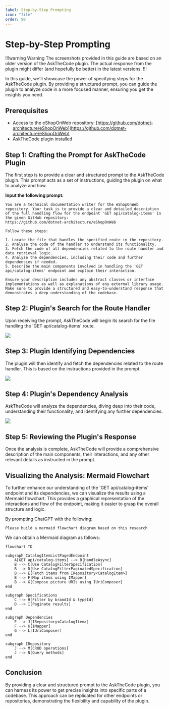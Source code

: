 ```yaml
---
label: Step-by-Step Prompting
icon: "file"
order: 90
---
```


# Step-by-Step Prompting

!!!warning Warning
The screenshots provided in this guide are based on an older version of the AskTheCode plugin. The actual response from the plugin might differ (and hopefully be better) in the latest versions.
!!!

In this guide, we'll showcase the power of specifying steps for the AskTheCode plugin. By providing a structured prompt, you can guide the plugin to analyze code in a more focused manner, ensuring you get the insights you need.

## Prerequisites

- Access to the eShopOnWeb repository: [https://github.com/dotnet-architecture/eShopOnWeb](https://github.com/dotnet-architecture/eShopOnWeb)
- AskTheCode plugin installed

## Step 1: Crafting the Prompt for AskTheCode Plugin

The first step is to provide a clear and structured prompt to the AskTheCode plugin. This prompt acts as a set of instructions, guiding the plugin on what to analyze and how.

**Input the following prompt:**  

```plaintext
You are a technical documentation writer for the eShopOnWeb repository. Your task is to provide a clear and detailed description of the full handling flow for the endpoint 'GET api/catalog-items' in the given GitHub repository: 
https://github.com/dotnet-architecture/eShopOnWeb

Follow these steps:

1. Locate the file that handles the specified route in the repository.
2. Analyze the code of the handler to understand its functionality.
3. Fetch the code of all dependencies related to the route handler and data retrieval logic.
4. Analyze the dependencies, including their code and further dependencies if needed.
5. Describe the main components involved in handling the 'GET api/catalog-items' endpoint and explain their interaction.

Ensure your description includes any abstract classes or interface implementations as well as explanations of any external library usage. 
Make sure to provide a structured and easy-to-understand response that demonstrates a deep understanding of the codebase.
```

## Step 2: Plugin's Search for the Route Handler

Upon receiving the prompt, AskTheCode will begin its search for the file handling the 'GET api/catalog-items' route.

![](/resources/usage/step-by-step/step2.png)

## Step 3: Plugin Identifying Dependencies

The plugin will then identify and fetch the dependencies related to the route handler. This is based on the instructions provided in the prompt.

![](/resources/usage/step-by-step/step3.png)

## Step 4: Plugin's Dependency Analysis

AskTheCode will analyze the dependencies, diving deep into their code, understanding their functionality, and identifying any further dependencies.

![](/resources/usage/step-by-step/step4.png)

## Step 5: Reviewing the Plugin's Response

Once the analysis is complete, AskTheCode will provide a comprehensive description of the main components, their interactions, and any other relevant details as instructed in the prompt.

## Visualizing the Analysis: Mermaid Flowchart

To further enhance our understanding of the 'GET api/catalog-items' endpoint and its dependencies, we can visualize the results using a Mermaid flowchart. This provides a graphical representation of the interactions and flow of the endpoint, making it easier to grasp the overall structure and logic.

By prompting ChatGPT with the following:

```
Please build a mermaid flowchart diagram based on this research
```

We can obtain a Mermaid diagram as follows:

```mermaid
flowchart TD

subgraph CatalogItemListPagedEndpoint
    A[GET api/catalog-items] --> B[HandleAsync]
    B --> C[Use CatalogFilterSpecification]
    B --> D[Use CatalogFilterPaginatedSpecification]
    B --> E[Fetch items from IRepository<CatalogItem>]
    B --> F[Map items using IMapper]
    B --> G[Compose picture URIs using IUriComposer]
end

subgraph Specifications
    C --> H[Filter by brandId & typeId]
    D --> I[Paginate results]
end

subgraph Dependencies
    E --> J[IRepository<CatalogItem>]
    F --> K[IMapper]
    G --> L[IUriComposer]
end

subgraph IRepository
    J --> M[CRUD operations]
    J --> N[Query methods]
end
```

## Conclusion

By providing a clear and structured prompt to the AskTheCode plugin, you can harness its power to get precise insights into specific parts of a codebase. This approach can be replicated for other endpoints or repositories, demonstrating the flexibility and capability of the plugin.


